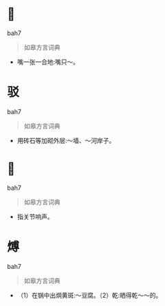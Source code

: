 # 𠺣
bah7
> 如皋方言词典
- 嘴一张一合地:嘴只～。

# 驳
bah7
> 如皋方言词典
- 用砖石等加砌外层:～墙、～河岸子。

# 𥭖
bah7
> 如皋方言词典
- 指关节响声。

# 煿
bah7
> 如皋方言词典
- （1）在锅中出焵黄斑:～豆腐。（2）乾:晒得乾～～的。
